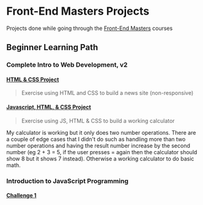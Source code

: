 # Front-End Masters Projects
Projects done while going through the [Front-End Masters](https://frontendmasters.com) courses

## Beginner Learning Path

### Complete Intro to Web Development, v2

#### [HTML & CSS Project](https://btholt.github.io/intro-to-web-dev-v2/project-html-css)
> Exercise using HTML and CSS to build a news site (non-responsive)

#### [Javascript, HTML, & CSS Project](https://btholt.github.io/intro-to-web-dev-v2/js-project)
>Exercise using JS, HTML & CSS to build a working calculator

My calculator is working but it only does two number operations.  There are a couple of edge cases that I didn't do such as handling more than two number operations and having the result number increase by the second number (eg 2 + 3 = 5, if the user presses = again then the calculator should show 8 but it shows 7 instead).  Otherwise a working calculator to do basic math.

### Introduction to JavaScript Programming

#### [Challenge 1](https://github.com/getify/You-Dont-Know-JS/blob/master/up%20%26%20going/ch1.md#practice)
